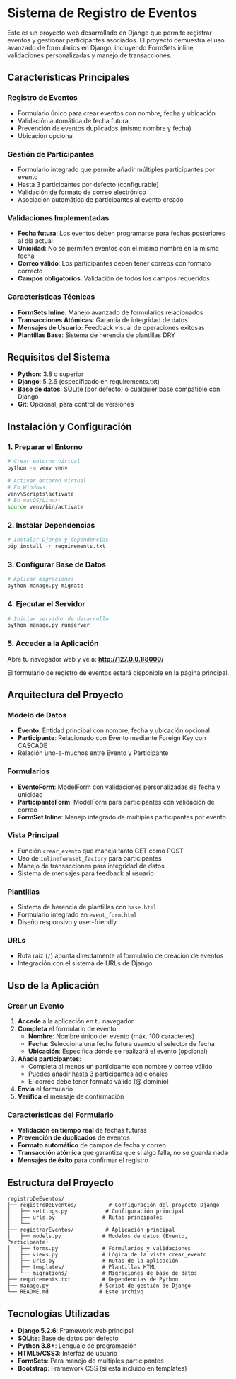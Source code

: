 # Sistema de Registro de Eventos

Este es un proyecto web desarrollado en Django que permite registrar eventos y gestionar participantes asociados. El proyecto demuestra el uso avanzado de formularios en Django, incluyendo FormSets inline, validaciones personalizadas y manejo de transacciones.

## Características Principales

###  **Registro de Eventos**
- Formulario único para crear eventos con nombre, fecha y ubicación
- Validación automática de fecha futura
- Prevención de eventos duplicados (mismo nombre y fecha)
- Ubicación opcional

###  **Gestión de Participantes**
- Formulario integrado que permite añadir múltiples participantes por evento
- Hasta 3 participantes por defecto (configurable)
- Validación de formato de correo electrónico
- Asociación automática de participantes al evento creado

###  **Validaciones Implementadas**
- **Fecha futura**: Los eventos deben programarse para fechas posteriores al día actual
- **Unicidad**: No se permiten eventos con el mismo nombre en la misma fecha
- **Correo válido**: Los participantes deben tener correos con formato correcto
- **Campos obligatorios**: Validación de todos los campos requeridos

###  **Características Técnicas**
- **FormSets Inline**: Manejo avanzado de formularios relacionados
- **Transacciones Atómicas**: Garantía de integridad de datos
- **Mensajes de Usuario**: Feedback visual de operaciones exitosas
- **Plantillas Base**: Sistema de herencia de plantillas DRY

## Requisitos del Sistema

- **Python**: 3.8 o superior
- **Django**: 5.2.6 (especificado en requirements.txt)
- **Base de datos**: SQLite (por defecto) o cualquier base compatible con Django
- **Git**: Opcional, para control de versiones

## Instalación y Configuración

### 1. Preparar el Entorno

```bash
# Crear entorno virtual
python -m venv venv

# Activar entorno virtual
# En Windows:
venv\Scripts\activate
# En macOS/Linux:
source venv/bin/activate
```

### 2. Instalar Dependencias

```bash
# Instalar Django y dependencias
pip install -r requirements.txt
```

### 3. Configurar Base de Datos

```bash
# Aplicar migraciones
python manage.py migrate
```

### 4. Ejecutar el Servidor

```bash
# Iniciar servidor de desarrollo
python manage.py runserver
```

### 5. Acceder a la Aplicación

Abre tu navegador web y ve a: **http://127.0.0.1:8000/**

El formulario de registro de eventos estará disponible en la página principal.

## Arquitectura del Proyecto

###  **Modelo de Datos**
- **Evento**: Entidad principal con nombre, fecha y ubicación opcional
- **Participante**: Relacionado con Evento mediante Foreign Key con CASCADE
- Relación uno-a-muchos entre Evento y Participante

###  **Formularios**
- **EventoForm**: ModelForm con validaciones personalizadas de fecha y unicidad
- **ParticipanteForm**: ModelForm para participantes con validación de correo
- **FormSet Inline**: Manejo integrado de múltiples participantes por evento

###  **Vista Principal**
- Función `crear_evento` que maneja tanto GET como POST
- Uso de `inlineformset_factory` para participantes
- Manejo de transacciones para integridad de datos
- Sistema de mensajes para feedback al usuario

###  **Plantillas**
- Sistema de herencia de plantillas con `base.html`
- Formulario integrado en `event_form.html`
- Diseño responsivo y user-friendly

###  **URLs**
- Ruta raíz (`/`) apunta directamente al formulario de creación de eventos
- Integración con el sistema de URLs de Django

## Uso de la Aplicación

### Crear un Evento

1. **Accede** a la aplicación en tu navegador
2. **Completa** el formulario de evento:
   - **Nombre**: Nombre único del evento (máx. 100 caracteres)
   - **Fecha**: Selecciona una fecha futura usando el selector de fecha
   - **Ubicación**: Especifica dónde se realizará el evento (opcional)
3. **Añade participantes**:
   - Completa al menos un participante con nombre y correo válido
   - Puedes añadir hasta 3 participantes adicionales
   - El correo debe tener formato válido (@ dominio)
4. **Envía** el formulario
5. **Verifica** el mensaje de confirmación

### Características del Formulario

- **Validación en tiempo real** de fechas futuras
- **Prevención de duplicados** de eventos
- **Formato automático** de campos de fecha y correo
- **Transacción atómica** que garantiza que si algo falla, no se guarda nada
- **Mensajes de éxito** para confirmar el registro

## Estructura del Proyecto

```
registroDeEventos/
├── registroDeEventos/          # Configuración del proyecto Django
│   ├── settings.py            # Configuración principal
│   ├── urls.py               # Rutas principales
│   └── ...
├── registrarEventos/          # Aplicación principal
│   ├── models.py             # Modelos de datos (Evento, Participante)
│   ├── forms.py              # Formularios y validaciones
│   ├── views.py              # Lógica de la vista crear_evento
│   ├── urls.py               # Rutas de la aplicación
│   ├── templates/            # Plantillas HTML
│   └── migrations/           # Migraciones de base de datos
├── requirements.txt          # Dependencias de Python
├── manage.py                # Script de gestión de Django
└── README.md                # Este archivo
```

## Tecnologías Utilizadas

- **Django 5.2.6**: Framework web principal
- **SQLite**: Base de datos por defecto
- **Python 3.8+**: Lenguaje de programación
- **HTML5/CSS3**: Interfaz de usuario
- **FormSets**: Para manejo de múltiples participantes
- **Bootstrap**: Framework CSS (si está incluido en templates)
